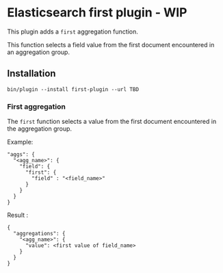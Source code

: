 # Elasticsearch first plugin - WIP

This plugin adds a `first` aggregation function.
 
This function selects a field value from the first document encountered in an aggregation group.

Installation
------------

```
bin/plugin --install first-plugin --url TBD
```

### First aggregation

The `first` function selects a value from the first document encountered in the aggregation group.

Example:
```
"aggs": {
  "<agg_name>": {
    "field": { 
      "first": { 
        "field" : "<field_name>"
      }
    }
  }
}
```

Result :

```
{
  "aggregations": {
    "<agg_name>": {
      "value": <first value of field_name>
    }
  }
}
```

